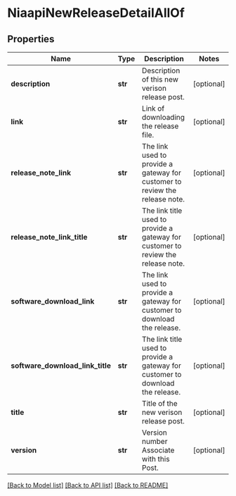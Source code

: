 # NiaapiNewReleaseDetailAllOf

## Properties
Name | Type | Description | Notes
------------ | ------------- | ------------- | -------------
**description** | **str** | Description of this new verison release post.   | [optional] 
**link** | **str** | Link of downloading the release file.   | [optional] 
**release_note_link** | **str** | The link used to provide a gateway for customer to review the release note.   | [optional] 
**release_note_link_title** | **str** | The link title used to provide a gateway for customer to review the release note.   | [optional] 
**software_download_link** | **str** | The link used to provide a gateway for customer to download the release.   | [optional] 
**software_download_link_title** | **str** | The link title used to provide a gateway for customer to download the release.   | [optional] 
**title** | **str** | Title of the new verison release post.   | [optional] 
**version** | **str** | Version number Associate with this Post.    | [optional] 

[[Back to Model list]](../README.md#documentation-for-models) [[Back to API list]](../README.md#documentation-for-api-endpoints) [[Back to README]](../README.md)


